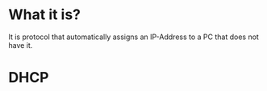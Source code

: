 #                  What it is?

It is protocol that automatically assigns an IP-Address to a PC that does not have it.









#                  DHCP

